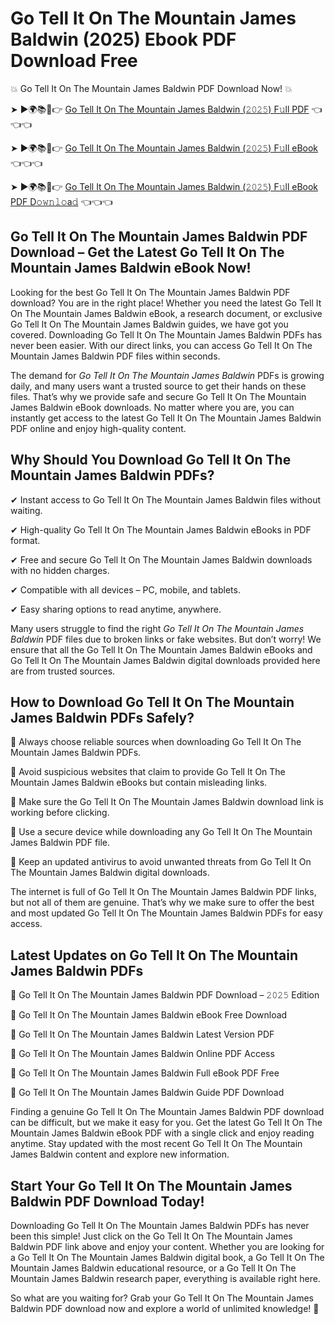 # Go Tell It On The Mountain James Baldwin (2025) Ebook PDF Download Free

💥 Go Tell It On The Mountain James Baldwin PDF Download Now! 💥

➤ ►🌍📚📱👉 [Go Tell It On The Mountain James Baldwin (𝟸𝟶𝟸𝟻) F𝚞ll PDF](https://getpdf.xyz/go-tell-it-on-the-mountain-james-baldwin) 👈👈👈


➤ ►🌍📚📱👉 [Go Tell It On The Mountain James Baldwin (𝟸𝟶𝟸𝟻) F𝚞ll eBook](https://getpdf.xyz/go-tell-it-on-the-mountain-james-baldwin) 👈👈👈


➤ ►🌍📚📱👉 [Go Tell It On The Mountain James Baldwin (𝟸𝟶𝟸𝟻) F𝚞ll eBook PDF D𝚘𝚠𝚗𝚕𝚘a𝚍](https://getpdf.xyz/go-tell-it-on-the-mountain-james-baldwin) 👈👈👈


## Go Tell It On The Mountain James Baldwin PDF Download – Get the Latest Go Tell It On The Mountain James Baldwin eBook Now!

Looking for the best Go Tell It On The Mountain James Baldwin PDF download? You are in the right place! Whether you need the latest Go Tell It On The Mountain James Baldwin eBook, a research document, or exclusive Go Tell It On The Mountain James Baldwin guides, we have got you covered. Downloading Go Tell It On The Mountain James Baldwin PDFs has never been easier. With our direct links, you can access Go Tell It On The Mountain James Baldwin PDF files within seconds.

The demand for *Go Tell It On The Mountain James Baldwin* PDFs is growing daily, and many users want a trusted source to get their hands on these files. That’s why we provide safe and secure Go Tell It On The Mountain James Baldwin eBook downloads. No matter where you are, you can instantly get access to the latest Go Tell It On The Mountain James Baldwin PDF online and enjoy high-quality content.

## Why Should You Download Go Tell It On The Mountain James Baldwin PDFs?

✔ Instant access to Go Tell It On The Mountain James Baldwin files without waiting.

✔ High-quality Go Tell It On The Mountain James Baldwin eBooks in PDF format.

✔ Free and secure Go Tell It On The Mountain James Baldwin downloads with no hidden charges.

✔ Compatible with all devices – PC, mobile, and tablets.

✔ Easy sharing options to read anytime, anywhere.

Many users struggle to find the right *Go Tell It On The Mountain James Baldwin* PDF files due to broken links or fake websites. But don’t worry! We ensure that all the Go Tell It On The Mountain James Baldwin eBooks and Go Tell It On The Mountain James Baldwin digital downloads provided here are from trusted sources.

## How to Download Go Tell It On The Mountain James Baldwin PDFs Safely?

📌 Always choose reliable sources when downloading Go Tell It On The Mountain James Baldwin PDFs.

📌 Avoid suspicious websites that claim to provide Go Tell It On The Mountain James Baldwin eBooks but contain misleading links.

📌 Make sure the Go Tell It On The Mountain James Baldwin download link is working before clicking.

📌 Use a secure device while downloading any Go Tell It On The Mountain James Baldwin PDF file.

📌 Keep an updated antivirus to avoid unwanted threats from Go Tell It On The Mountain James Baldwin digital downloads.

The internet is full of Go Tell It On The Mountain James Baldwin PDF links, but not all of them are genuine. That’s why we make sure to offer the best and most updated Go Tell It On The Mountain James Baldwin PDFs for easy access.

## Latest Updates on Go Tell It On The Mountain James Baldwin PDFs

🔹 Go Tell It On The Mountain James Baldwin PDF Download – 𝟸𝟶𝟸𝟻 Edition

🔹 Go Tell It On The Mountain James Baldwin eBook Free Download

🔹 Go Tell It On The Mountain James Baldwin Latest Version PDF

🔹 Go Tell It On The Mountain James Baldwin Online PDF Access

🔹 Go Tell It On The Mountain James Baldwin Full eBook PDF Free

🔹 Go Tell It On The Mountain James Baldwin Guide PDF Download

Finding a genuine Go Tell It On The Mountain James Baldwin PDF download can be difficult, but we make it easy for you. Get the latest Go Tell It On The Mountain James Baldwin eBook PDF with a single click and enjoy reading anytime. Stay updated with the most recent Go Tell It On The Mountain James Baldwin content and explore new information.

## Start Your Go Tell It On The Mountain James Baldwin PDF Download Today!

Downloading Go Tell It On The Mountain James Baldwin PDFs has never been this simple! Just click on the Go Tell It On The Mountain James Baldwin PDF link above and enjoy your content. Whether you are looking for a Go Tell It On The Mountain James Baldwin digital book, a Go Tell It On The Mountain James Baldwin educational resource, or a Go Tell It On The Mountain James Baldwin research paper, everything is available right here.

So what are you waiting for? Grab your Go Tell It On The Mountain James Baldwin PDF download now and explore a world of unlimited knowledge! 🚀